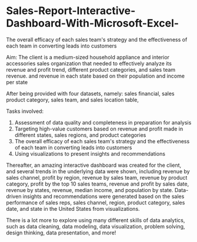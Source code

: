 # Sales-Report-Interactive-Dashboard-With-Microsoft-Excel-
The overall efficacy of each sales team's strategy and the effectiveness of each team in converting leads into customers 

Aim: The client is a medium-sized household appliance and interior accessories sales organization that needed to effectively analyze its revenue and profit trend, different product categories, and sales team revenue.
and revenue in each state based on their population and income per state

After being provided with four datasets, namely: sales financial, sales product category, sales team, and sales location table,

Tasks involved:
1.	Assessment of data quality and completeness in preparation for analysis
2.	Targeting high-value customers based on revenue and profit made in different states, sales regions, and product categories
3.	The overall efficacy of each sales team's strategy and the effectiveness of each team in converting leads into customers
4.	Using visualizations to present insights and recommendations

Thereafter, an amazing interactive dashboard was created for the client, and several trends in the underlying data were shown, including revenue by sales channel, profit by region, revenue by sales team, revenue by product category, profit by the top 10 sales teams, revenue and profit by sales date, revenue by states, revenue, median income, and population by state. Data-driven insights and recommendations were generated based on the sales performance of sales reps, sales channel, region, product category, sales date, and state in the United States from visualizations.

There is a lot more to explore using many different skills of data analytics, such as data cleaning, data modeling, data visualization, problem solving, design thinking, data presentation, and more!
